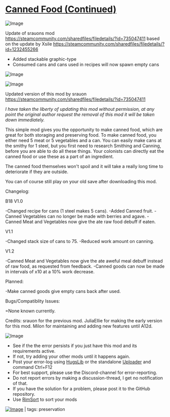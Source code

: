 # [Canned Food (Continued)](https://steamcommunity.com/sharedfiles/filedetails/?id=2501661373)

![Image](https://i.imgur.com/buuPQel.png)

Update of srauons mod
https://steamcommunity.com/sharedfiles/filedetails/?id=735047411
based on the update by Xsile
https://steamcommunity.com/sharedfiles/filedetails/?id=1232455266

- Added stackable graphic-type
- Consumed cans and cans used in recipes will now spawn empty cans

![Image](https://i.imgur.com/pufA0kM.png)
	
![Image](https://i.imgur.com/Z4GOv8H.png)

Updated version of this mod by srauon https://steamcommunity.com/sharedfiles/filedetails/?id=735047411

*I have taken the liberty of updating this mod without permission, at any point the original author request the removal of this mod it will be taken down immediately.*

This simple mod gives you the opportunity to make canned food, which are great for both storaging and preserving food. To make canned food, you either need 5 meat or 5 vegetables and a can. You can easily make cans at the smithy for 1 steel, but you first need to research Smithing and Canning, before you are able to do all these things. Your colonists can directly eat the canned food or use these as a part of an ingredient.

The canned food themselves won't spoil and it will take a really long time to deteriorate if they are outside.

You can of course still play on your old save after downloading this mod.

Changelog:

B18 V1.0

-Changed recipe for cans (1 steel makes 5 cans).
-Added Canned fruit.
-Canned Vegetables can no longer be made with berries and agave.
-Canned Meat and Vegetables now give the ate raw food debuff if eaten.

V1.1

-Changed stack size of cans to 75.
-Reduced work amount on canning.

V1.2

-Canned Meat and Vegetables now give the ate aweful meal debuff instead of raw food, as requested from feedback.
-Canned goods can now be made in intervals of x10 at a 10% work decrease.


Planned:

-Make canned goods give empty cans back after used.


Bugs/Compatiblity Issues:

=None known currently.


Credits:
srauon for the previous mod.
JuliaEllie for making the early version for this mod.
Milon for maintaining and adding new features until A12d.

![Image](https://i.imgur.com/PwoNOj4.png)



-  See if the the error persists if you just have this mod and its requirements active.
-  If not, try adding your other mods until it happens again.
-  Post your error-log using [HugsLib](https://steamcommunity.com/workshop/filedetails/?id=818773962) or the standalone [Uploader](https://steamcommunity.com/sharedfiles/filedetails/?id=2873415404) and command Ctrl+F12
-  For best support, please use the Discord-channel for error-reporting.
-  Do not report errors by making a discussion-thread, I get no notification of that.
-  If you have the solution for a problem, please post it to the GitHub repository.
-  Use [RimSort](https://github.com/RimSort/RimSort/releases/latest) to sort your mods

 

[![Image](https://img.shields.io/github/v/release/emipa606/CannedFood?label=latest%20version&style=plastic&color=9f1111&labelColor=black)](https://steamcommunity.com/sharedfiles/filedetails/changelog/2501661373) | tags:  preservation
